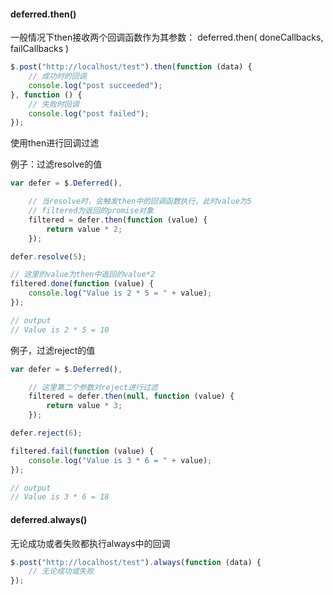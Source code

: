 #### deferred.then()

一般情况下then接收两个回调函数作为其参数：
deferred.then( doneCallbacks, failCallbacks )

```javascript
$.post("http://localhost/test").then(function (data) {
    // 成功时的回调
    console.log("post succeeded");
}, function () {
    // 失败时回调
    console.log("post failed");
});
```


使用then进行回调过滤

例子：过滤resolve的值

```javascript
var defer = $.Deferred(),

	// 当resolve时，会触发then中的回调函数执行，此时value为5
	// filtered为返回的promise对象
    filtered = defer.then(function (value) {
        return value * 2;
    });

defer.resolve(5);

// 这里的value为then中返回的value*2
filtered.done(function (value) {
    console.log("Value is 2 * 5 = " + value);
});

// output
// Value is 2 * 5 = 10
```

例子，过滤reject的值

```javascript
var defer = $.Deferred(),

	// 这里第二个参数对reject进行过滤
    filtered = defer.then(null, function (value) {
        return value * 3;
    });

defer.reject(6);

filtered.fail(function (value) {
    console.log("Value is 3 * 6 = " + value);
});

// output
// Value is 3 * 6 = 18
```

#### deferred.always()

无论成功或者失败都执行always中的回调

```javascript
$.post("http://localhost/test").always(function (data) {
    // 无论成功或失败
});
```


